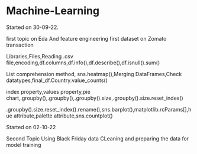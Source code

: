 # Machine-Learning

Started on 30-09-22.

first topic on Eda And feature engineering 
first dataset on Zomato transaction

Libraries,Files,Reading .csv file,encoding,df.columns,df.info(),df.describe(),df.isnull().sum()

List comprehension method, sns.heatmap(),Merging DataFrames,Check datatypes,final_df.Country.value_counts()

index property,values property,pie chart,.groupby(),.groupby(),.groupby().size,.groupby().size.reset_index()

.groupby().size.reset_index().rename(),sns.barplot(),matplotlib.rcParams[],hue attribute,palette attribute,sns.countplot()

Started on 02-10-22

Second Topic Using Black Friday data
CLeaning and preparing the data for model training
